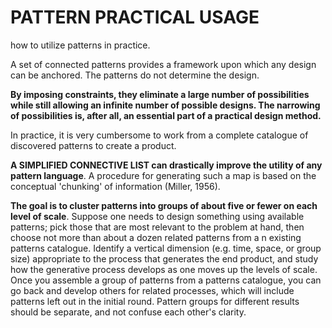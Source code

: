 # PATTERN PRACTICAL USAGE

how to utilize patterns in practice.  

A set of connected patterns provides a framework upon which any design can be anchored. The patterns do not determine the design. 

**By imposing constraints, they eliminate a large number of possibilities while still allowing an infinite number of possible designs. The narrowing of possibilities is, after all, an essential part of a practical design method.**

In practice, it is very cumbersome to work from a complete catalogue of discovered patterns to create a product. 

**A SIMPLIFIED CONNECTIVE LIST can drastically improve the utility of any pattern language**. A procedure for generating such a map is based on the conceptual 'chunking' of information (Miller, 1956). 

**The goal is to cluster patterns into groups of about five or fewer on each level of scale**.  Suppose one needs to design something using available patterns; pick those that are most relevant to the problem at hand, then choose not more than about a dozen related patterns from a n existing patterns catalogue. Identify a vertical dimension (e.g. time, space, or group size) appropriate to the process that generates the end product, and study how the generative process develops as one moves up the levels of scale.  Once you assemble a group of patterns from a patterns catalogue, you can go back and develop others for related processes, which will include patterns left out in the initial round. Pattern groups for different results should be separate, and not confuse each other's clarity. 
